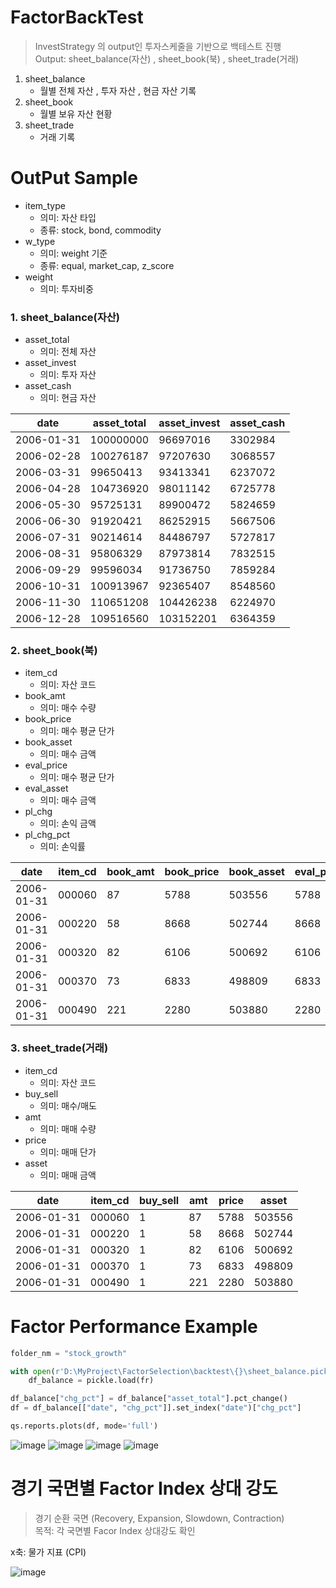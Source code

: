 # FactorBackTest
> InvestStrategy 의 output인 투자스케줄을 기반으로 백테스트 진행  
> Output: sheet_balance(자산) , sheet_book(북) , sheet_trade(거래)

1. sheet_balance
   * 월별 전체 자산 , 투자 자산 , 현금 자산 기록
2. sheet_book
   * 월별 보유 자산 현황
3. sheet_trade
   * 거래 기록 

# OutPut Sample
 * item_type
   * 의미: 자산 타입 
   * 종류: stock, bond, commodity  
 * w_type
   * 의미: weight 기준
   * 종류: equal, market_cap, z_score  
 * weight
   * 의미: 투자비중
### 1. sheet_balance(자산)
 * asset_total
   * 의미: 전체 자산
 * asset_invest
   * 의미: 투자 자산
 * asset_cash
   * 의미: 현금 자산 

|date|	asset_total|	asset_invest|	asset_cash|
|---|---|---|---|
|2006-01-31|	100000000|	 96697016|	3302984|
|2006-02-28|	100276187|	 97207630|	3068557|
|2006-03-31|	 99650413|   93413341|	6237072|
|2006-04-28|	104736920|	 98011142|	6725778|
|2006-05-30|	 95725131|   89900472|	5824659|
|2006-06-30|	 91920421|   86252915|	5667506|
|2006-07-31|	 90214614|   84486797|	5727817|
|2006-08-31|	 95806329|   87973814|	7832515|
|2006-09-29|	 99596034|   91736750|	7859284|
|2006-10-31|	100913967|	 92365407|	8548560|
|2006-11-30|	110651208|	104426238|	6224970|
|2006-12-28|	109516560|	103152201|	6364359|

### 2. sheet_book(북)

 * item_cd
   * 의미: 자산 코드
 * book_amt
   * 의미: 매수 수량
 * book_price
   * 의미: 매수 평균 단가 
 * book_asset
   * 의미: 매수 금액  
 * eval_price
   * 의미: 매수 평균 단가 
 * eval_asset
   * 의미: 매수 금액  
 * pl_chg
   * 의미: 손익 금액 
 * pl_chg_pct
   * 의미: 손익률  

|date|	item_cd|	book_amt|	book_price|	book_asset|	eval_price|	eval_asset|	pl_chg|	pl_chg_pct|
|---|---|---|---|---|---|---|---|---|
|2006-01-31|	000060|	87	|5788|	503556|	5788|	503556|	0|	0.0|
|2006-01-31|	000220|	58	|8668|	502744|	8668|	502744|	0|	0.0|
|2006-01-31|	000320|	82	|6106|	500692|	6106|	500692|	0|	0.0|
|2006-01-31|	000370|	73	|6833|	498809|	6833|	498809|	0|	0.0|
|2006-01-31|	000490|	221 |2280|	503880|	2280|	503880|	0|	0.0|

### 3. sheet_trade(거래)


 * item_cd
   * 의미: 자산 코드
 * buy_sell
   * 의미: 매수/매도
 * amt
   * 의미: 매매 수량
 * price
   * 의미: 매매 단가  
 * asset
   * 의미: 매매 금액  


|date|	item_cd|	buy_sell|	amt|	price|	asset|
|---|---|---|---|---|---|
|2006-01-31|	000060|	1|	87	|5788|	503556
|2006-01-31|	000220|	1|	58	|8668|	502744
|2006-01-31|	000320|	1|	82	|6106|	500692
|2006-01-31|	000370|	1|	73	|6833|	498809
|2006-01-31|	000490|	1|	221| 2280|	503880

# Factor Performance Example
```python
folder_nm = "stock_growth"

with open(r'D:\MyProject\FactorSelection\backtest\{}\sheet_balance.pickle'.format(folder_nm), 'rb') as fr:
    df_balance = pickle.load(fr)

df_balance["chg_pct"] = df_balance["asset_total"].pct_change()
df = df_balance[["date", "chg_pct"]].set_index("date")["chg_pct"]

qs.reports.plots(df, mode='full')
```
![image](https://github.com/song-junho/FactorBackTest/assets/67362481/9d1f5af7-d92a-481d-94a5-85e21846022f)
![image](https://github.com/song-junho/FactorBackTest/assets/67362481/e060001d-f3df-4eb2-a774-916b7ed475da)
![image](https://github.com/song-junho/FactorBackTest/assets/67362481/f1169d72-56f5-4f63-9b03-5eb0d34ef525)
![image](https://github.com/song-junho/FactorBackTest/assets/67362481/c72ba87f-0fe2-47fb-b7d0-8f93c5c07941)

# 경기 국면별 Factor Index 상대 강도
> 경기 순환 국면 (Recovery, Expansion, Slowdown, Contraction)  
> 목적: 각 국면별 Facor Index 상대강도 확인  

x축: 물가 지표 (CPI)  

![image](https://github.com/song-junho/FactorBackTest/assets/67362481/6b48faab-8c7c-4e45-98de-d6318f54ea99)
